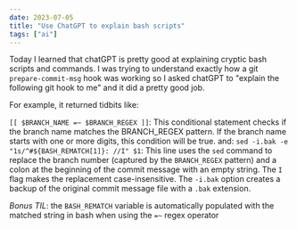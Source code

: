```yaml
---
date: 2023-07-05
title: "Use ChatGPT to explain bash scripts"
tags: ["ai"]
---
```



Today I learned that chatGPT is pretty good at explaining cryptic bash scripts and commands.
I was trying to understand exactly how a git `prepare-commit-msg` hook was working so I asked chatGPT to "explain the following git hook to me" and it did a pretty good job.

For example, it returned tidbits like:

`[[ $BRANCH_NAME =~ $BRANCH_REGEX ]]`: This conditional statement checks if the branch name matches the BRANCH_REGEX pattern.
If the branch name starts with one or more digits, this condition will be true.
and:
`sed -i.bak -e "1s/^#${BASH_REMATCH[1]}: //I" $1`: This line uses the `sed` command to replace the branch number (captured by the `BRANCH_REGEX` pattern) and a colon at the beginning of the commit message with an empty string. The `I` flag makes the replacement case-insensitive. The `-i.bak` option creates a backup of the original commit message file with a `.bak` extension.

*Bonus TIL*: the `BASH_REMATCH` variable is automatically populated with the matched string in bash when using the `=~` regex operator
